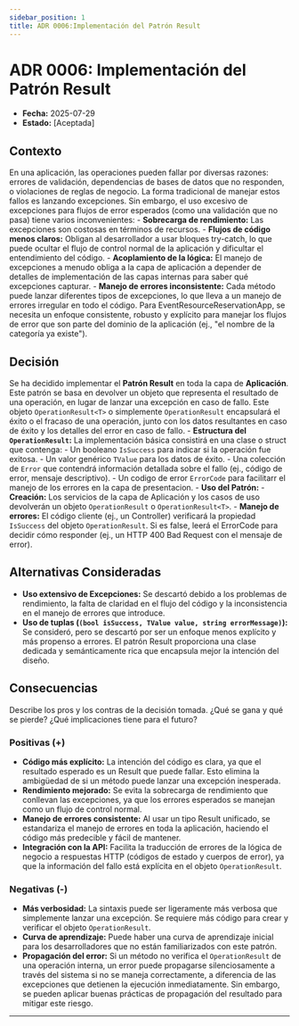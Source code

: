 ```yaml
---
sidebar_position: 1
title: ADR 0006:Implementación del Patrón Result
---
```


# ADR 0006:   Implementación del Patrón Result

* **Fecha:** 2025-07-29
* **Estado:** [Aceptada]

## Contexto

En una aplicación, las operaciones pueden fallar por diversas razones: errores de validación, dependencias de bases de datos que no responden, o violaciones de reglas de negocio. La forma tradicional de manejar estos fallos es lanzando excepciones. Sin embargo, el uso excesivo de excepciones para flujos de error esperados (como una validación que no pasa) tiene varios inconvenientes:
    - **Sobrecarga de rendimiento:** Las excepciones son costosas en términos de recursos.
    - **Flujos de código menos claros:** Obligan al desarrollador a usar bloques try-catch, lo que puede ocultar el flujo de control normal de la aplicación y dificultar el entendimiento del código.
    - **Acoplamiento de la lógica:** El manejo de excepciones a menudo obliga a la capa de aplicación a depender de detalles de implementación de las capas internas para saber qué excepciones capturar.
    - **Manejo de errores inconsistente:** Cada método puede lanzar diferentes tipos de excepciones, lo que lleva a un manejo de errores irregular en todo el código.
Para EventResourceReservationApp, se necesita un enfoque consistente, robusto y explícito para manejar los flujos de error que son parte del dominio de la aplicación (ej., "el nombre de la categoría ya existe").

## Decisión

Se ha decidido implementar el **Patrón Result** en toda la capa de **Aplicación**.
Este patrón se basa en devolver un objeto que representa el resultado de una operación, en lugar de lanzar una excepción en caso de fallo. Este objeto `OperationResult<T>` o simplemente `OperationResult` encapsulará el éxito o el fracaso de una operación, junto con los datos resultantes en caso de éxito y los detalles del error en caso de fallo.
    - **Estructura del `OperationResult`:** La implementación básica consistirá en una clase o struct que contenga:
        - Un booleano `IsSuccess` para indicar si la operación fue exitosa.
        - Un valor genérico `TValue` para los datos de éxito.
        - Una colección de `Error` que contendrá información detallada sobre el fallo (ej., código de error, mensaje descriptivo).
        - Un codigo de error `ErrorCode` para facilitarr el manejo de los errores en la capa de presentacion.
    - **Uso del Patrón:**
        - **Creación:** Los servicios de la capa de Aplicación y los casos de uso devolverán un objeto `OperationResult` o `OperationResult<T>`.
        - **Manejo de errores:** El código cliente (ej., un Controller) verificará la propiedad `IsSuccess` del objeto `OperationResult`. Si es false, leerá el ErrorCode para decidir cómo responder (ej., un HTTP 400 Bad Request con el mensaje de error).

## Alternativas Consideradas

* **Uso extensivo de Excepciones:** Se descartó debido a los problemas de rendimiento, la falta de claridad en el flujo del código y la inconsistencia en el manejo de errores que introduce.
* **Uso de tuplas (`(bool isSuccess, TValue value, string errorMessage)`):** Se consideró, pero se descartó por ser un enfoque menos explícito y más propenso a errores. El patrón Result proporciona una clase dedicada y semánticamente rica que encapsula mejor la intención del diseño.

## Consecuencias

Describe los pros y los contras de la decisión tomada. ¿Qué se gana y qué se pierde? ¿Qué implicaciones tiene para el futuro?

### Positivas (+)
* **Código más explícito:** La intención del código es clara, ya que el resultado esperado es un Result que puede fallar. Esto elimina la ambigüedad de si un método puede lanzar una excepción inesperada.
* **Rendimiento mejorado:** Se evita la sobrecarga de rendimiento que conllevan las excepciones, ya que los errores esperados se manejan como un flujo de control normal.
* **Manejo de errores consistente:** Al usar un tipo Result unificado, se estandariza el manejo de errores en toda la aplicación, haciendo el código más predecible y fácil de mantener.
* **Integración con la API:** Facilita la traducción de errores de la lógica de negocio a respuestas HTTP (códigos de estado y cuerpos de error), ya que la información del fallo está explícita en el objeto `OperationResult`.

### Negativas (-)
* **Más verbosidad:** La sintaxis puede ser ligeramente más verbosa que simplemente lanzar una excepción. Se requiere más código para crear y verificar el objeto `OperationResult`.
* **Curva de aprendizaje:** Puede haber una curva de aprendizaje inicial para los desarrolladores que no están familiarizados con este patrón.
* **Propagación del error:** Si un método no verifica el `OperationResult` de una operación interna, un error puede propagarse silenciosamente a través del sistema si no se maneja correctamente, a diferencia de las excepciones que detienen la ejecución inmediatamente. Sin embargo, se pueden aplicar buenas prácticas de propagación del resultado para mitigar este riesgo.

---